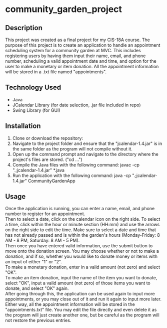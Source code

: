 # community_garden_project

## Description
This project was created as a final project for my CIS-18A course. The purpose of this project is to create an application to handle an appointment scheduling system for a community garden at MVC. This includes registering users by having them input their name, email, and phone number, scheduling a valid appointment date and time, and option for the user to make a monetary or item donation. All the appointment information will be stored in a .txt file named "appointments".

## Technology Used
- Java
- JCalendar Library (for date selection, .jar file included in repo)
- Swing Library (for GUI)

## Installation
1. Clone or download the repository:
2. Navigate to the project folder and ensure that the "jcalendar-1.4.jar" is in the same folder as the program will not compile without it.
3. Open up the command prompt and navigate to the directory where the project's files are stored. ("cd \...")
4. Compile the Java files with the following command:
   javac -cp ".;jcalendar-1.4.jar" *.java
5. Run the application with the following command:
   java -cp ".;jcalendar-1.4.jar" CommunityGardenApp

## Usage
Once the application is running, you can enter a name, email, and phone number to register for an appointment.<br>
Then to select a date, click on the calendar icon on the right side. To select a time, click within the hour or minute section (HH:mm) and use the arrows on the right side to edit the time. Make sure to select a date and time that has not already passed and is within the garden's hours (Monday-Friday: 8 AM - 8 PM, Saturday: 8 AM - 5 PM).<br>
Then once you have entered valid information, use the submit button to move onto the donation screen. You may choose whether or not to make a donation, and if so, whether you would like to donate money or items with an input of either "1" or "2".<br>
To make a monetary donation, enter in a valid amount (not zero) and select "OK".<br>
To make an item donation, input the name of the item you want to donate, select "OK", input a valid amount (not zero) of those items you want to donate, and select "OK" again.<br>
After going through this, the application can be used again to input more appointments, or you may close out of it and run it again to input more later. Either way, all the appointment information will be stored in the "appointments.txt" file. You may edit the file directly and even delete it as the program will just create another one, but be careful as the program will not restore the previous entries.
